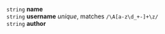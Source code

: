 `string` **name**  
`string` **username** *unique*, matches `/\A[a-z\d_+-]+\z/`  
`string` **author**  
